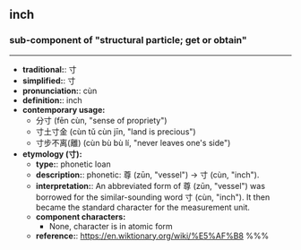 ## inch
### sub-component of "structural particle; get or obtain"
---
- **traditional:**: 寸
- **simplified:**: 寸
- **pronunciation:**: cùn
- **definition:**: inch
- **contemporary usage:**
  - 分寸 (fēn cùn, "sense of propriety")
  - 寸土寸金 (cùn tǔ cùn jīn, "land is precious")
  - 寸步不离(離) (cùn bù bù lí, "never leaves one's side")
- **etymology (寸):**
  - **type:**: phonetic loan
  - **description:**: phonetic: 尊 (zūn, "vessel") → 寸 (cùn, "inch").
  - **interpretation:**: An abbreviated form of 尊 (zūn, "vessel") was borrowed for the similar-sounding word 寸 (cùn, "inch"). It then became the standard character for the measurement unit.
  - **component characters:**
    - None, character is in atomic form
  - **reference:**: https://en.wiktionary.org/wiki/%E5%AF%B8
%%%
